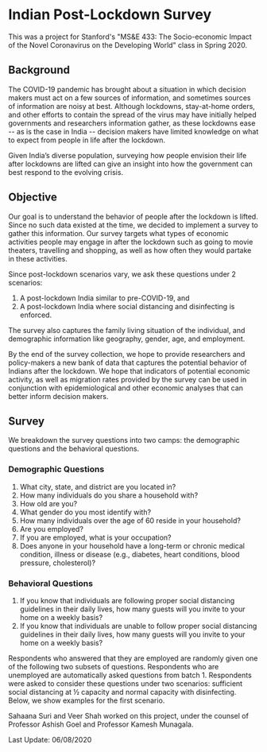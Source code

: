 # Indian Post-Lockdown Survey

This was a project for Stanford's "MS&E 433: The Socio-economic Impact of the Novel Coronavirus on the Developing World" class in Spring 2020.

## Background
The COVID-19 pandemic has brought about a situation in which decision makers must act on a few sources of information, and sometimes sources of information are noisy at best. Although lockdowns, stay-at-home orders, and other efforts to contain the spread of the virus may have initially helped governments and researchers information gather, as these lockdowns ease -- as is the case in India -- decision makers have limited knowledge on what to expect from people in life after the lockdown.

Given India’s diverse population, surveying how people envision their life after lockdowns are lifted can give an insight into how the government can best respond to the evolving crisis. 

## Objective
Our goal is to understand the behavior of people after the lockdown is lifted. Since no such data existed at the time, we decided to implement a survey to gather this information. Our survey targets what types of economic activities people may engage in after the lockdown such as going to movie theaters, travelling and shopping, as well as how often they would partake in these activities. 

Since post-lockdown scenarios vary, we ask these questions under 2 scenarios:
1. A post-lockdown India similar to pre-COVID-19, and 
2. A post-lockdown India where social distancing and disinfecting is enforced. 

The survey also captures the family living situation of the individual, and demographic information like geography, gender, age, and employment.

By the end of the survey collection, we hope to provide researchers and policy-makers a new bank of data that captures the potential behavior of Indians after the lockdown. We hope that indicators of potential economic activity, as well as migration rates provided by the survey can be used in conjunction with epidemiological and other economic analyses that can better inform decision makers.

## Survey
We breakdown the survey questions into two camps: the demographic questions and the behavioral questions.

### Demographic Questions
1. What city, state, and district are you located in?  
2. How many individuals do you share a household with?
3. How old are you?
4. What gender do you most identify with?
5. How many individuals over the age of 60 reside in your household?
5. Are you employed?
6. If you are employed, what is your occupation?
7. Does anyone in your household have a long-term or chronic medical condition, illness or disease (e.g., diabetes, heart conditions, blood pressure, cholesterol)? 

### Behavioral Questions
1. If you know that individuals are following proper social distancing guidelines in their daily lives, how many guests will you invite to your home on a weekly basis?
2. If you know that individuals are unable to follow proper social distancing guidelines in their daily lives, how many guests will you invite to your home on a weekly basis?

Respondents who answered that they are employed are randomly given one of the following two subsets of questions. Respondents who are unemployed are automatically asked questions from batch 1. Respondents were asked to consider these questions under two scenarios:  sufficient social distancing at ½ capacity and normal capacity with disinfecting. Below, we show examples for the first scenario. 



Sahaana Suri and Veer Shah worked on this project, under the counsel of Professor Ashish Goel and Professor Kamesh Munagala.


Last Update: 06/08/2020
